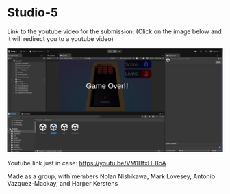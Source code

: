 # Studio-5
 
Link to the youtube video for the submission: (Click on the image below and it will redirect you to a youtube video)

[![Studio 5](./Images/Screenshot%202025-03-17%20002134.png)](https://youtu.be/VM1BfxH-8oA)

Youtube link just in case: https://youtu.be/VM1BfxH-8oA

Made as a group, with members Nolan Nishikawa, Mark Lovesey, Antonio Vazquez-Mackay, and Harper Kerstens